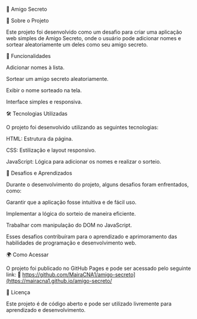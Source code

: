 🎉 Amigo Secreto

📌 Sobre o Projeto

Este projeto foi desenvolvido como um desafio para criar uma aplicação web simples de Amigo Secreto, onde o usuário pode adicionar nomes e sortear aleatoriamente um deles como seu amigo secreto.

🚀 Funcionalidades

Adicionar nomes à lista.

Sortear um amigo secreto aleatoriamente.

Exibir o nome sorteado na tela.

Interface simples e responsiva.

🛠️ Tecnologias Utilizadas

O projeto foi desenvolvido utilizando as seguintes tecnologias:

HTML: Estrutura da página.

CSS: Estilização e layout responsivo.

JavaScript: Lógica para adicionar os nomes e realizar o sorteio.

🎯 Desafios e Aprendizados

Durante o desenvolvimento do projeto, alguns desafios foram enfrentados, como:

Garantir que a aplicação fosse intuitiva e de fácil uso.

Implementar a lógica do sorteio de maneira eficiente.

Trabalhar com manipulação do DOM no JavaScript.

Esses desafios contribuíram para o aprendizado e aprimoramento das habilidades de programação e desenvolvimento web.

🌍 Como Acessar

O projeto foi publicado no GitHub Pages e pode ser acessado pelo seguinte link:
🔗 https://github.com/MairaCNA1/amigo-secreto](https://mairacna1.github.io/amigo-secreto/



📜 Licença

Este projeto é de código aberto e pode ser utilizado livremente para aprendizado e desenvolvimento.


